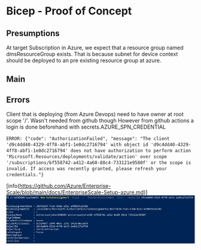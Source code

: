 # Bicep - Proof of Concept

## Presumptions
At target Subscription in Azure, we expect that a resource group named dmsResourceGroup exists.
That is because subnet for device context should be deployed to an pre existing resource group 
at azure.

## Main



## Errors
Client that is deploying (from Azure Devops) need to have owner at root scope '/'. Wasn't needed from github though
However from github actions a login is done beforehand with secrets.AZURE_SPN_CREDENTIAL
```
ERROR: {"code": "AuthorizationFailed", "message": "The client 'd9c4dd40-4329-4ff8-abf1-1e0dc2716794' with object id 'd9c4dd40-4329-4ff8-abf1-1e0dc2716794' does not have authorization to perform action 'Microsoft.Resources/deployments/validate/action' over scope '/subscriptions/bf558742-a412-4a60-88c4-733121e9580f' or the scope is invalid. If access was recently granted, please refresh your credentials."}
```
[info(https://github.com/Azure/Enterprise-Scale/blob/main/docs/EnterpriseScale-Setup-azure.md)]
![Screenshot](roleAssignmentForPipelineUser.JPG)